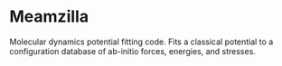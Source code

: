 Meamzilla
=========

Molecular dynamics potential fitting code. Fits a classical potential to a configuration database of ab-initio forces, energies, and stresses.
